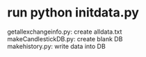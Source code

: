 # run python initdata.py

getallexchangeinfo.py: create alldata.txt<br />
makeCandlestickDB.py: create blank DB<br />
makehistory.py: write data into DB
